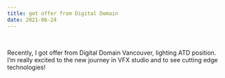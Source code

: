 ```yaml
---
title: got offer from Digital Domain
date: 2021-06-24
---
```


<br>

Recently, I got offer from Digital Domain Vancouver, lighting ATD position. I’m really excited to the new journey in VFX studio and to see cutting edge technologies!
<br>

